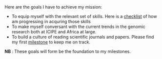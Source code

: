  Here are the goals I have to achieve my mission:
* To equip myself with the relevant set of skills. Here is a [checklist](https://github.com/Kauthar-Omar/My-Bioinformatics-Internship/issues/1) of how am progressing in acquring those skills
* To make myself conversant with the current trends in the genomic research both at ICIPE and Africa at large.
* To build a culture of reading scientific journals and papers. Please find my first [milestone](https://github.com/Kauthar-Omar/My-Bioinformatics-Internship/milestone/1) to keep me on track.

**NB** : These goals will form be the foundation to my milestones.
